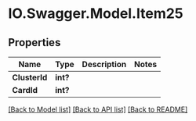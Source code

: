 # IO.Swagger.Model.Item25
## Properties

Name | Type | Description | Notes
------------ | ------------- | ------------- | -------------
**ClusterId** | **int?** |  | 
**CardId** | **int?** |  | 

[[Back to Model list]](../README.md#documentation-for-models) [[Back to API list]](../README.md#documentation-for-api-endpoints) [[Back to README]](../README.md)

